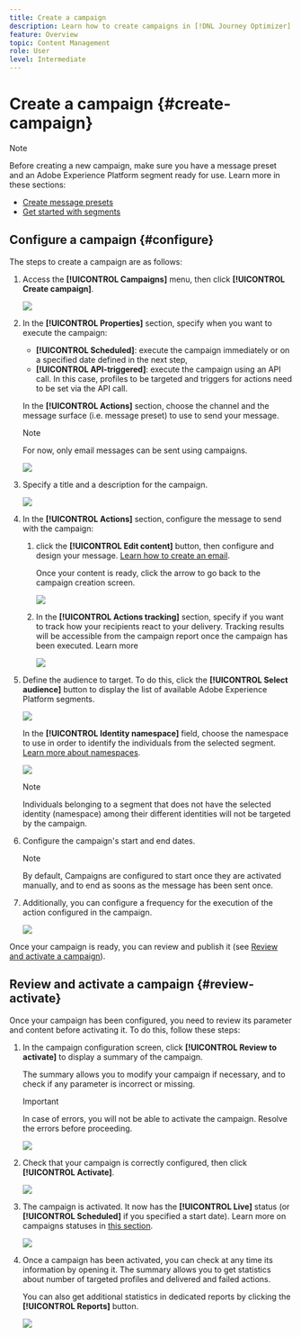 ```yaml
---
title: Create a campaign
description: Learn how to create campaigns in [!DNL Journey Optimizer]
feature: Overview
topic: Content Management
role: User
level: Intermediate
---
```


# Create a campaign {#create-campaign}

>[!NOTE]
>
>Before creating a new campaign, make sure you have a message preset and an Adobe Experience Platform segment ready for use. Learn more in these sections:
>
>* [Create message presets](../configuration/message-presets.md) 
>* [Get started with segments](../segment/about-segments.md)

## Configure a campaign {#configure}

The steps to create a campaign are as follows:

1. Access the **[!UICONTROL Campaigns]** menu, then click **[!UICONTROL Create campaign]**.

    ![](assets/create-campaign.png)

1. In the **[!UICONTROL Properties]** section, specify when you want to execute the campaign:

    * **[!UICONTROL Scheduled]**: execute the campaign immediately or on a specified date defined in the next step,
    * **[!UICONTROL API-triggered]**: execute the campaign using an API call. In this case, profiles to be targeted and triggers for actions need to be set via the API call.

    In the **[!UICONTROL Actions]** section, choose the channel and the message surface (i.e. message preset) to use to send your message.

    >[!NOTE]
    >
    >For now, only email messages can be sent using campaigns.

    ![](assets/create-campaign-action.png)

1. Specify a title and a description for the campaign.

    <!--To test the content of your message, toggle the **[!UICONTROL Content experiment]** option on. This allows you to test multiple variables of a delivery on populations samples, in order to define which treatment has the biggest impact on the targeted population.[Learn more about content experiment](../campaigns/content-experiment.md).-->

    ![](assets/create-campaign-properties.png)

1. In the **[!UICONTROL Actions]** section, configure the message to send with the campaign:

    1. click the **[!UICONTROL Edit content]** button, then configure and design your message. [Learn how to create an email](../messages/create-email.md).

        Once your content is ready, click the arrow to go back to the campaign creation screen.

        ![](assets/create-campaign-design.png)

    1. In the **[!UICONTROL Actions tracking]** section, specify if you want to track how your recipients react to your delivery. Tracking results will be accessible from the campaign report once the campaign has been executed. Learn more

        ![](assets/create-campaign-action-properties.png)

1. Define the audience to target. To do this, click the **[!UICONTROL Select audience]** button to display the list of available Adobe Experience Platform segments.

    ![](assets/create-campaign-audience.png)

    <!--By default, the targeted audience for in-app messages includes all the users of the selected mobile application.-->

    In the **[!UICONTROL Identity namespace]** field, choose the namespace to use in order to identify the individuals from the selected segment. [Learn more about namespaces](../event/about-creating.md#select-the-namespace).

    ![](assets/create-campaign-namespace.png)

    >[!NOTE]
    >
    >Individuals belonging to a segment that does not have the selected identity (namespace) among their different identities  will not be targeted by the campaign. <!--info vue dans section journeys, read segment-->

    <!--If you are creating a campaign to send an in-app message, you can choose how and when the message will be shown to the audience using existing mobile app triggers.-->
    <!-- where are triggers configured?-->

1. Configure the campaign's start and end dates.

    >[!NOTE]
    >
    >By default, Campaigns are configured to start once they are activated manually, and to end as soons as the message has been sent once. <!--For in-app messages, you need to stop the campaign manually or specify an end date.-->

1. Additionally, you can configure a frequency for the execution of the action configured in the campaign.

    ![](assets/create-campaign-schedule.png)

    <!-- send time optimization will be available later on -->

Once your campaign is ready, you can review and publish it (see [Review and activate a campaign](#review-activate)).

## Review and activate a campaign {#review-activate} 

Once your campaign has been configured, you need to review its parameter and content before activating it. To do this, follow these steps:

1. In the campaign configuration screen, click **[!UICONTROL Review to activate]** to display a summary of the campaign.

    The summary allows you to modify your campaign if necessary, and to check if any parameter is incorrect or missing.

    >[!IMPORTANT]
    >
    >In case of errors, you will not be able to activate the campaign. Resolve the errors before proceeding.

    ![](assets/create-campaign-alerts.png)

1. Check that your campaign is correctly configured, then click **[!UICONTROL Activate]**.

    ![](assets/create-campaign-review.png)

1. The campaign is activated. It now has the **[!UICONTROL Live]** status (or **[!UICONTROL Scheduled]**  if you specified a start date). Learn more on campaigns statuses in [this section](get-started-with-campaigns.md#statuses).

    ![](assets/create-campaign-live.png)

1. Once a campaign has been activated, you can check at any time its information by opening it. The summary allows you to get statistics about number of targeted profiles and delivered and failed actions.

    You can also get additional statistics in dedicated reports by clicking the **[!UICONTROL Reports]** button. <!--For more on this, refer to this section (+LINK TO THE REPORTS SECTION).-->

    ![](assets/create-campaign-summary.png)
